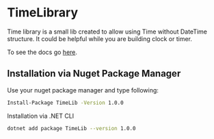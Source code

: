 # **TimeLibrary**

Time library is a small lib created to allow using Time without DateTime structure. It could be helpful while you are building clock or timer.

To see the docs go [here](https://netsharpdev.github.io/TimeLibrary/api/TimeLib.html).

## Installation via Nuget Package Manager

Use your nuget package manager and type following:

```bash
Install-Package TimeLib -Version 1.0.0
```

Installation via .NET CLI

```bash
dotnet add package TimeLib --version 1.0.0
```
